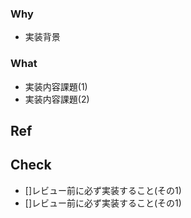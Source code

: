 ### Why
- 実装背景

### What
- 実装内容課題(1)
- 実装内容課題(2)


## Ref
  
## Check
- []レビュー前に必ず実装すること(その1)
- []レビュー前に必ず実装すること(その1)


